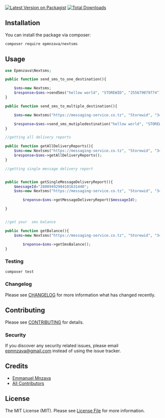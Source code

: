 [![Latest Version on Packagist](https://img.shields.io/packagist/v/epmnzava/nextsms.svg?style=flat-square)](https://packagist.org/packages/epmnzava/nextsms)
[![Total Downloads](https://img.shields.io/packagist/dt/epmnzava/nextsms.svg?style=flat-square)](https://packagist.org/packages/epmnzava/nextsms)

## Installation

You can install the package via composer:

```bash
composer require epmnzava/nextsms
```

## Usage

```php
use Epmnzava\Nextsms;

public function send_sms_to_one_destination(){

    $sms=new Nextsms;
    $response=$sms->sendSms("hellow world", "STOREWID", "255679079774");
}

public function send_sms_to_multiple_destination(){

    $sms=new Nextsms("https://messaging-service.co.tz", "Storewid", "3434");

    $response=$sms->send_sms_mutipledestination("hellow world", "STOREWID", ["255679079774","255768172016"]);
}

//getting all delivery reports

public function getAllDeliveryReports(){
    $sms=new Nextsms("https://messaging-service.co.tz", "Storewid", "3434");
    $response=$sms->getAllDeliveryReports();
}

//getting single message delivery report


public function getSingleMessageDeliveryReport(){
    $messageId="28089492984101631440";
    $sms=new Nextsms("https://messaging-service.co.tz", "Storewid", "3434");

        $reponse=$sms->getMessageDeliveryReport($messageId);

}


//get your  sms balance

public function getBalance(){
    $sms=new Nextsms("https://messaging-service.co.tz", "Storewid", "3434");

        $reponse=$sms->getSmsBalance();
}

```

### Testing

```bash
composer test
```

### Changelog

Please see [CHANGELOG](CHANGELOG.md) for more information what has changed recently.

## Contributing

Please see [CONTRIBUTING](CONTRIBUTING.md) for details.

### Security

If you discover any security related issues, please email epmnzava@gmail.com instead of using the issue tracker.

## Credits

- [Emmanuel Mnzava](https://github.com/epmnzava)
- [All Contributors](../../contributors)

## License

The MIT License (MIT). Please see [License File](LICENSE.md) for more information.
